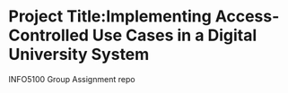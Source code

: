 # Project Title:Implementing Access-Controlled Use Cases in a Digital University System
INFO5100 Group Assignment repo

